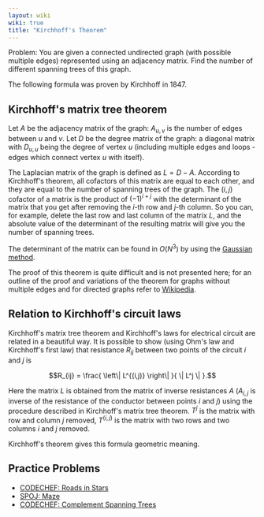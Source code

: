 ```yaml
---
layout: wiki
wiki: true
title: "Kirchhoff's Theorem"
---
```



Problem: You are given a connected undirected graph (with possible multiple edges) represented using an adjacency matrix. Find the number of different spanning trees of this graph.

The following formula was proven by Kirchhoff in 1847.

## Kirchhoff's matrix tree theorem

Let $A$ be the adjacency matrix of the graph: $A_{u,v}$ is the number of edges between $u$ and $v$.
Let $D$ be the degree matrix of the graph: a diagonal matrix with $D_{u,u}$ being the degree of vertex $u$ (including multiple edges and loops - edges which connect vertex $u$ with itself).

The Laplacian matrix of the graph is defined as $L = D - A$.
According to Kirchhoff's theorem, all cofactors of this matrix are equal to each other, and they are equal to the number of spanning trees of the graph.
The $(i,j)$ cofactor of a matrix is the product of $(-1)^{i + j}$ with the determinant of the matrix that you get after removing the $i$-th row and $j$-th column.
So you can, for example, delete the last row and last column of the matrix $L$, and the absolute value of the determinant of the resulting matrix will give you the number of spanning trees.

The determinant of the matrix can be found in $O(N^3)$ by using the [Gaussian method](../linear_algebra/determinant-gauss).

The proof of this theorem is quite difficult and is not presented here; for an outline of the proof and variations of the theorem for graphs without multiple edges and for directed graphs refer to [Wikipedia](https://en.wikipedia.org/wiki/Kirchhoff%27s_theorem).

## Relation to Kirchhoff's circuit laws

Kirchhoff's matrix tree theorem and Kirchhoff's laws for electrical circuit are related in a beautiful way. It is possible to show (using Ohm's law and Kirchhoff's first law) that resistance $R_{ij}$ between two points of the circuit $i$ and $j$ is


$$R_{ij} = \frac{ \left\| L^{(i,j)} \right\| }{ \| L^j \| }.$$


Here the matrix $L$ is obtained from the matrix of inverse resistances $A$ ($A_{i,j}$ is inverse of the resistance of the conductor between points $i$ and $j$) using the procedure described in Kirchhoff's matrix tree theorem.
$T^j$ is the matrix with row and column $j$ removed, $T^{(i,j)}$ is the matrix with two rows and two columns $i$ and $j$ removed.

Kirchhoff's theorem gives this formula geometric meaning.

## Practice Problems
 - [CODECHEF: Roads in Stars](https://www.codechef.com/problems/STARROAD)
 - [SPOJ: Maze](http://www.spoj.com/problems/KPMAZE/)
 - [CODECHEF: Complement Spanning Trees](https://www.codechef.com/problems/CSTREE)

